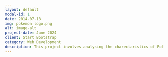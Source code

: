 ```yaml
---
layout: default
modal-id: 1
date: 2014-07-18
img: pokemon logo.png
alt: image-alt
project-date: June 2024
client: Start Bootstrap
category: Web Development
description: This project involves analysing the charectaristics of Pokemon to obtain meaningful data.
---
```


